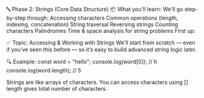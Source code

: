 🔤 Phase 2: Strings (Core Data Structure)
📦 What you'll learn:
We'll go step-by-step through:
Accessing characters
Common operations (length, indexing, concatenation)
String traversal
Reversing strings
Counting characters
Palindromes
Time & space analysis for string problems
First up:

✅ Topic: Accessing & Working with Strings
We'll start from scratch — even if you've seen this before — so it’s easy to build advanced string logic later.

🔍 Example:
const word = "hello";
console.log(word[0]); // h
console.log(word.length); // 5

Strings are like arrays of characters.
You can access characters using []
length gives total number of characters.